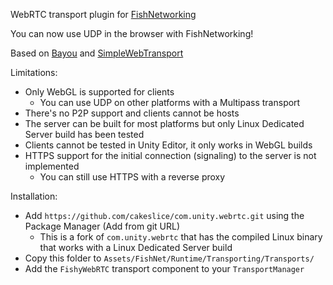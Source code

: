 WebRTC transport plugin for [FishNetworking](https://github.com/FirstGearGames/FishNet)

You can now use UDP in the browser with FishNetworking!

Based on [Bayou](https://github.com/FirstGearGames/Bayou) and [SimpleWebTransport](https://github.com/James-Frowen/SimpleWebTransport)

Limitations:
- Only WebGL is supported for clients
  - You can use UDP on other platforms with a Multipass transport
- There's no P2P support and clients cannot be hosts
- The server can be built for most platforms but only Linux Dedicated Server build has been tested
- Clients cannot be tested in Unity Editor, it only works in WebGL builds
- HTTPS support for the initial connection (signaling) to the server is not implemented
  - You can still use HTTPS with a reverse proxy

Installation: 
- Add `https://github.com/cakeslice/com.unity.webrtc.git` using the Package Manager (Add from git URL)
  - This is a fork of `com.unity.webrtc` that has the compiled Linux binary that works with a Linux Dedicated Server build
- Copy this folder to `Assets/FishNet/Runtime/Transporting/Transports/`
- Add the `FishyWebRTC` transport component to your `TransportManager`

